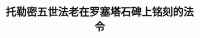 ---
layout: quote
permalink: /zh-Hans/
langtag: zh-Hans
type: modern
script: Hans
langName: 中文（简体）
englishLangName: Chinese (Simplified)
title: 托勒密五世法老在罗塞塔石碑上铭刻的法令
quote: 应将此法令的副本以象形文、民用文和希腊文刻在玄武岩板上，并放置在托勒密、永生神的雕像旁的一级、二级和三级神庙。
reference: 托勒密五世在罗塞塔石碑上的法令, 公元前196年，大英博物馆。
imageAlt: 托勒密五世的脸部硬币
selectAriaLabel: 选择一种语言
buttonRandom: 随机
direction: ltr
---